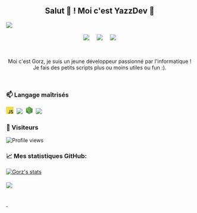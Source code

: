 
<h2 align="center">Salut 👋 ! Moi c'est YazzDev 👀</h2>
<img src="https://cdn.discordapp.com/attachments/755741601422376980/783440506461224990/1540072748_664f42564686cda19a5370f04df2319fda5f831b_hq.gif">

<p align='center'>
<a href="https://discord.gg/gorz"><img height="30" src="https://cdn.jsdelivr.net/npm/simple-icons@v3/icons/discord.svg"></a>&nbsp;&nbsp;&nbsp;&nbsp;
<a href="https://www.youtube.com/c/sqostik?sub_confirmation=1"><img height="30" src="https://cdn.jsdelivr.net/npm/simple-icons@v3/icons/youtube.svg"></a>&nbsp;&nbsp;&nbsp;&nbsp;
<a href="https://instagram.com/eiroweb"><img height="30" src="https://cdn.jsdelivr.net/npm/simple-icons@v3/icons/instagram.svg"></a>
</p>
<br>
<p align="center">Moi c'est Gorz, je suis un jeune développeur passionné par l'informatique ! Je fais des petits scripts plus ou moins utiles ou fun :).</p>
<br>

### 📫 Langage maîtrisés
<code><img height="20" src="https://raw.githubusercontent.com/github/explore/80688e429a7d4ef2fca1e82350fe8e3517d3494d/topics/javascript/javascript.png"></code>&nbsp;
<code><img height="20" src="https://upload.wikimedia.org/wikipedia/commons/thumb/c/c3/Python-logo-notext.svg/1024px-Python-logo-notext.svg.png"></code>&nbsp;
<code><img height="20" src="https://raw.githubusercontent.com/github/explore/80688e429a7d4ef2fca1e82350fe8e3517d3494d/topics/nodejs/nodejs.png"></code>&nbsp;
<code><img height="20" src="https://cdn.discordapp.com/attachments/769272569034833920/782774606087979028/1_l4xICbIIYlz1OTymWCoUTw.jpeg"></code>&nbsp;

### 👥 Visiteurs

![Profile views](https://gpvc.arturio.dev/GorzWeb)

### 📈 Mes statistiques GitHub:

<a href="https://github.com/GorzWeb">
  <img align="center" src="https://github-readme-stats.vercel.app/api?username=GorzWeb&show_icons=true&include_all_commits=true&show_icons=true&title_color=fff&icon_color=79ff97&text_color=9f9f9f&bg_color=151515" alt="Gorz's stats" />
</a>
<br><br>
<a href="https://github.com/GorzWeb?tab=repositories">
  <img align="center" src="https://github-readme-stats.vercel.app/api/top-langs/?username=GorzWeb&layout=compact&show_icons=true&title_color=fff&icon_color=79ff97&text_color=9f9f9f&bg_color=151515" />
</a>
<br>
<br>
<br>
<a href="https://github.com/GorzWeb">
  
